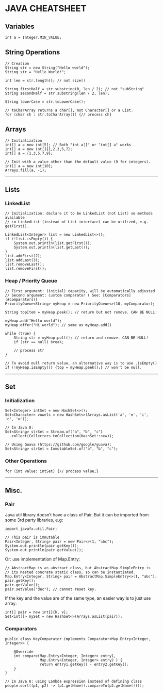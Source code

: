 # JAVA CHEATSHEET

## Variables

```
int a = Integer.MIN_VALUE;
```

## String Operations

```
// Creation
String str = new String("Hello world");
String str = "Hello World!";

int len = str.length(); // not size()

String firstHalf = str.substring(0, len / 2); // not "subString"
String secondHalf = str.substring(len / 2, len);

String lowerCase = str.toLowerCase();

// toCharArray returns a char[], not Character[] or a List.
for (char ch : str.toCharArray()) {// process ch}
```

## Arrays

```
// Initialization
int[] a = new int[5]; // Both "int a[]" or "int[] a" works
int[] a = new int[]{1,2,3,5,7};
int[] a = {1,3,5,7,9};

// Init with a value other than the default value (0 for integers).
int[] a = new int[10];
Arrays.fill(a, -1);
```

---

## Lists

### LinkedList

```
// Initialization: declare it to be LinkedList (not List) so methods available
// in LinkedList (instead of List interface) can be utilized, e.g. getFirst().

LinkedList<Integer> list = new LinkedList<>();
if (!list.isEmpty()) {
    System.out.println(list.getFirst());
    System.out.println(list.getLast());
}
list.addFirst(2);
list.addLast(3);
list.removeLast();
list.removeFirst();
```

### Heap / Priority Queue

```
// First argument: (initial) capacity, will be automatically adjusted
// Second argument: custom comparator ( See: [Comparators](#comparators))
PriorityQueue<String> myHeap = new PriorityQueue<>(10, myComparator);

String topItem = myHeap.peek(); // return but not remove. CAN BE NULL!

myHeap.add("Hello world");
myHeap.offer("Hi world"); // same as myHeap.add()

while (true) {
    String str = myHeap.poll(); // return and remove. CAN BE NULL!
    if (str == null) break;

    // process str
}

// To avoid null return value, an alternative way is to use .isEmpty()
if (!myHeap.isEmpty()) {top = myHeap.peek();} // won't be null.
```
---

## Set

### Initialization
```
Set<Integer> intSet = new HashSet<>();
Set<Character> vowels = new HashSet<>(Arrays.asList('a', 'e', 'i', 'o', 'u'));

// In Java 8:
Set<String> strSet = Stream.of("a", "b", "c")
  .collect(Collectors.toCollection(HashSet::new));

// Using Guava (https://github.com/google/guava):
Set<String> strSet = ImmutableSet.of("a", "b", "c");
```

### Other Operations

```
for (int value: intSet) {// process value;}
```

---

## Misc.

### Pair

Java util library doesn’t have a class of Pair. But it can be imported from some 3rd party libraries, e.g:

```
import javafx.util.Pair;

// This pair is immutable
Pair<Integer, String> pair = new Pair<>(1, "abc");
System.out.println(pair.getKey());
System.out.println(pair.getValue());
```

Or: use implementation of Map.Entry:

```
// AbstractMap is an abstract class, but AbstractMap.SimpleEntry is
// its nested concrete static class, so can be instantiated.
Map.Entry<Integer, String> pair = AbstractMap.SimpleEntry<>(1, "abc");
pair.getKey();
pair.getValue();
pair.setValue("dec"); // cannot reset key.
```

If the key and the value are of the same type, an easier way is to just use array:

```
int[] pair = new int[]{k, v};
Set<int[]> mySet = new HashSet<>(Arrays.asList(pair));
```

### Comparators

```
public class KeyComparator implements Comparator<Map.Entry<Integer, Integer>> {

    @Override
    int compare(Map.Entry<Integer, Integer> entry1,
                Map.Entry<Integer, Integer> entry2 ) {
                return entry1.getKey() - entry2.getKey();
    }
}

// In Java 8: using Lambda expression instead of defining class
people.sort((p1, p2) -> (p1.getName().compareTo(p2.getName())));
```
